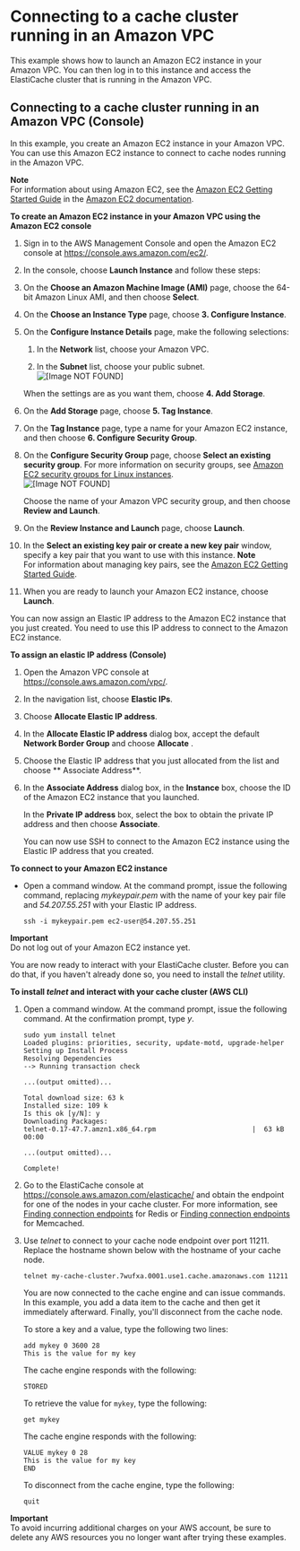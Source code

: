 # Connecting to a cache cluster running in an Amazon VPC<a name="VPCs.Connecting"></a>

This example shows how to launch an Amazon EC2 instance in your Amazon VPC\. You can then log in to this instance and access the ElastiCache cluster that is running in the Amazon VPC\.

## Connecting to a cache cluster running in an Amazon VPC \(Console\)<a name="VPCs.Connecting.CON"></a>

In this example, you create an Amazon EC2 instance in your Amazon VPC\. You can use this Amazon EC2 instance to connect to cache nodes running in the Amazon VPC\.

**Note**  
For information about using Amazon EC2, see the [Amazon EC2 Getting Started Guide](https://docs.aws.amazon.com/AWSEC2/latest/GettingStartedGuide/) in the [Amazon EC2 documentation](https://aws.amazon.com/documentation/ec2/)\.

**To create an Amazon EC2 instance in your Amazon VPC using the Amazon EC2 console**

1. Sign in to the AWS Management Console and open the Amazon EC2 console at [https://console\.aws\.amazon\.com/ec2/](https://console.aws.amazon.com/ec2/)\.

1. In the console, choose **Launch Instance** and follow these steps:

1. On the **Choose an Amazon Machine Image \(AMI\)** page, choose the 64\-bit Amazon Linux AMI, and then choose **Select**\.

1. On the **Choose an Instance Type** page, choose **3\. Configure Instance**\.

1. On the **Configure Instance Details** page, make the following selections:

   1. In the **Network** list, choose your Amazon VPC\.

   1. In the **Subnet** list, choose your public subnet\.  
![\[Image NOT FOUND\]](http://docs.aws.amazon.com/AmazonElastiCache/latest/mem-ug/images/vpc-05.png)

   When the settings are as you want them, choose **4\. Add Storage**\.

1. On the **Add Storage** page, choose **5\. Tag Instance**\.

1. On the **Tag Instance** page, type a name for your Amazon EC2 instance, and then choose **6\. Configure Security Group**\.

1. On the **Configure Security Group** page, choose **Select an existing security group**\. For more information on security groups, see [Amazon EC2 security groups for Linux instances](https://docs.aws.amazon.com/AWSEC2/latest/UserGuide/ec2-security-groups.html)\.   
![\[Image NOT FOUND\]](http://docs.aws.amazon.com/AmazonElastiCache/latest/mem-ug/images/vpc-06.png)

   Choose the name of your Amazon VPC security group, and then choose **Review and Launch**\.

1. On the **Review Instance and Launch** page, choose **Launch**\.

1. In the **Select an existing key pair or create a new key pair** window, specify a key pair that you want to use with this instance\.
**Note**  
For information about managing key pairs, see the [Amazon EC2 Getting Started Guide](https://docs.aws.amazon.com/AWSEC2/latest/GettingStartedGuide/)\.

1. When you are ready to launch your Amazon EC2 instance, choose **Launch**\.

You can now assign an Elastic IP address to the Amazon EC2 instance that you just created\. You need to use this IP address to connect to the Amazon EC2 instance\.

**To assign an elastic IP address \(Console\)**

1. Open the Amazon VPC console at [https://console\.aws\.amazon\.com/vpc/](https://console.aws.amazon.com/vpc/)\.

1. In the navigation list, choose **Elastic IPs**\.

1. Choose **Allocate Elastic IP address**\.

1. In the **Allocate Elastic IP address** dialog box, accept the default **Network Border Group** and choose **Allocate** \.

1. Choose the Elastic IP address that you just allocated from the list and choose ** Associate Address**\.

1. In the **Associate Address** dialog box, in the **Instance** box, choose the ID of the Amazon EC2 instance that you launched\.

   In the **Private IP address** box, select the box to obtain the private IP address and then choose **Associate**\.

   You can now use SSH to connect to the Amazon EC2 instance using the Elastic IP address that you created\.

**To connect to your Amazon EC2 instance**
+ Open a command window\. At the command prompt, issue the following command, replacing *mykeypair\.pem* with the name of your key pair file and *54\.207\.55\.251* with your Elastic IP address\.

  ```
  ssh -i mykeypair.pem ec2-user@54.207.55.251 
  ```
**Important**  
Do not log out of your Amazon EC2 instance yet\.

You are now ready to interact with your ElastiCache cluster\. Before you can do that, if you haven't already done so, you need to install the *telnet* utility\.

**To install *telnet* and interact with your cache cluster \(AWS CLI\)**

1. Open a command window\. At the command prompt, issue the following command\. At the confirmation prompt, type *y*\.

   ```
   sudo yum install telnet
   Loaded plugins: priorities, security, update-motd, upgrade-helper
   Setting up Install Process
   Resolving Dependencies
   --> Running transaction check
   
   ...(output omitted)...
   
   Total download size: 63 k
   Installed size: 109 k
   Is this ok [y/N]: y
   Downloading Packages:
   telnet-0.17-47.7.amzn1.x86_64.rpm                        |  63 kB     00:00  
   
   ...(output omitted)...
   
   Complete!
   ```

1. Go to the ElastiCache console at [https://console\.aws\.amazon\.com/elasticache/](https://console.aws.amazon.com/elasticache/) and obtain the endpoint for one of the nodes in your cache cluster\. For more information, see [Finding connection endpoints](https://docs.aws.amazon.com/AmazonElastiCache/latest/red-ug/Endpoints.html) for Redis or [Finding connection endpoints](https://docs.aws.amazon.com/AmazonElastiCache/latest/mem-ug/Endpoints.html) for Memcached\.

1. Use *telnet* to connect to your cache node endpoint over port 11211\. Replace the hostname shown below with the hostname of your cache node\.

   ```
   telnet my-cache-cluster.7wufxa.0001.use1.cache.amazonaws.com 11211
   ```

   You are now connected to the cache engine and can issue commands\. In this example, you add a data item to the cache and then get it immediately afterward\. Finally, you'll disconnect from the cache node\.

   To store a key and a value, type the following two lines: 

   ```
   add mykey 0 3600 28
   This is the value for my key
   ```

   The cache engine responds with the following:

   ```
   STORED
   ```

   To retrieve the value for `mykey`, type the following:

   ```
   get mykey
   ```

   The cache engine responds with the following:

   ```
   VALUE mykey 0 28
   This is the value for my key
   END
   ```

   To disconnect from the cache engine, type the following:

   ```
   quit
   ```

**Important**  
To avoid incurring additional charges on your AWS account, be sure to delete any AWS resources you no longer want after trying these examples\.